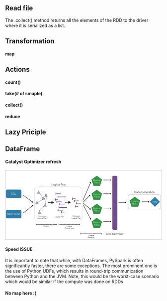 ## Read file

The .collect() method returns all the elements of the RDD to the
driver where it is serialized as a list.


## Transformation
#### map
## Actions
#### count()
#### take(# of smaple)
#### collect()
#### reduce
## Lazy Priciple


## DataFrame
#### Catalyst Optimizer refresh
![catalyst](../img/catalyst.png)

#### Speed ISSUE

It is important to note that while, with DataFrames, PySpark is often
significantly faster, there are some exceptions. The most prominent one
is the use of Python UDFs, which results in round-trip communication
between Python and the JVM. Note, this would be the worst-case
scenario which would be similar if the compute was done on RDDs

#### No map here :(
